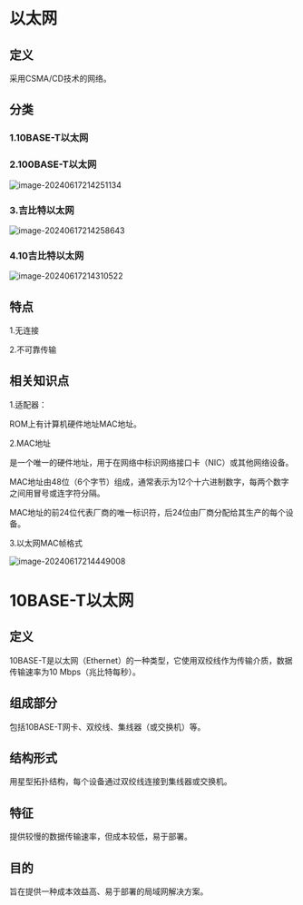 # 以太网

## 定义

采用CSMA/CD技术的网络。

## 分类

### 1.10BASE-T以太网

### 2.100BASE-T以太网

![image-20240617214251134](../TyporaImage/image-20240617214251134.png)

### 3.吉比特以太网

![image-20240617214258643](../TyporaImage/image-20240617214258643.png)

### 4.10吉比特以太网

![image-20240617214310522](../TyporaImage/image-20240617214310522.png)

## 特点

1.无连接

2.不可靠传输

## 相关知识点

1.适配器：

ROM上有计算机硬件地址MAC地址。

2.MAC地址

是一个唯一的硬件地址，用于在网络中标识网络接口卡（NIC）或其他网络设备。

MAC地址由48位（6个字节）组成，通常表示为12个十六进制数字，每两个数字之间用冒号或连字符分隔。

MAC地址的前24位代表厂商的唯一标识符，后24位由厂商分配给其生产的每个设备。

3.以太网MAC帧格式

![image-20240617214449008](../TyporaImage/image-20240617214449008.png)

# 10BASE-T以太网

## 定义

10BASE-T是以太网（Ethernet）的一种类型，它使用双绞线作为传输介质，数据传输速率为10 Mbps（兆比特每秒）。

## 组成部分

包括10BASE-T网卡、双绞线、集线器（或交换机）等。

## 结构形式

用星型拓扑结构，每个设备通过双绞线连接到集线器或交换机。

## 特征

提供较慢的数据传输速率，但成本较低，易于部署。

## 目的

旨在提供一种成本效益高、易于部署的局域网解决方案。